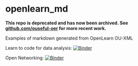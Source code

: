 # openlearn_md

__This repo is deprecated and has now been archived. See [github.com/ouseful-oer](https://github.com/ouseful-oer) for more recent work.__

Examples of markdown generated from OpenLearn OU-XML

Learn to code for data analysis: [![Binder](https://mybinder.org/badge_logo.svg)](https://mybinder.org/v2/gh/ouseful-demos/openlearn_md/master?filepath=LearnToCode)

Open Networking: [![Binder](https://mybinder.org/badge_logo.svg)](https://mybinder.org/v2/gh/ouseful-demos/openlearn_md/master?filepath=OpenNetworking)
